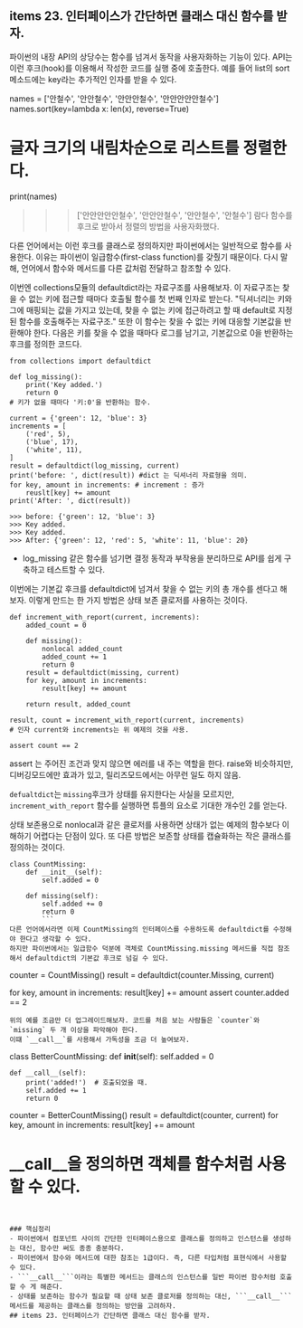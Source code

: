 
## items 23. 인터페이스가 간단하면 클래스 대신 함수를 받자.

파이썬의 내장 API의 상당수는 함수를 넘겨서 동작을 사용자화하는 기능이 있다.
API는 이런 후크(hook)를 이용해서 작성한 코드를 실행 중에 호출한다.
예를 들어 list의 sort 메소드에는 key라는 추가적인 인자를 받을 수 있다.

names = ['안철수', '안안철수', '안안안철수', '안안안안안철수']
names.sort(key=lambda x: len(x), reverse=True)
# 글자 크기의 내림차순으로 리스트를 정렬한다.

print(names)

>>> ['안안안안안철수', '안안안철수', '안안철수', '안철수']
람다 함수를 후크로 받아서 정렬의 방법을 사용자화했다.


다른 언어에서는 이런 후크를 클래스로 정의하지만 파이썬에서는 일반적으로 함수를 사용한다.
이유는 파이썬이 일급함수(first-class function)를 갖췄기 때문이다.
다시 말해, 언어에서 함수와 메서드를 다른 값처럼 전달하고 참조할 수 있다.




이번엔 collections모듈의 defaultdict라는 자료구조를 사용해보자. 이 자료구조는 찾을 수 없는 키에 접근할 때마다 호출될 함수를 첫 번째 인자로 받는다.
"딕셔너리는 키와 그에 매핑되는 값을 가지고 있는데, 찾을 수 없는 키에 접근하려고 할 때
default로 지정된 함수를 호출해주는 자료구조."
또한 이 함수는 찾을 수 없는 키에 대응할 기본값을 반환해야 한다.
다음은 키를 찾을 수 없을 때마다 로그를 남기고, 기본값으로 0을 반환하는 후크를 정의한 코드다.
```
from collections import defaultdict

def log_missing():
    print('Key added.')
    return 0
# 키가 없을 때마다 '키:0'을 반환하는 함수.

current = {'green': 12, 'blue': 3}
increments = [
    ('red', 5),
    ('blue', 17),
    ('white', 11),
]
result = defaultdict(log_missing, current)
print('before: ', dict(result)) #dict 는 딕셔너리 자료형을 의미.
for key, amount in increments: # increment : 증가
    reuslt[key] += amount
print('After: ', dict(result))

>>> before: {'green': 12, 'blue': 3}
>>> Key added.
>>> Key added.
>>> After: {'green': 12, 'red': 5, 'white': 11, 'blue': 20}
```
- log_missing 같은 함수를 넘기면 결정 동작과 부작용을 분리하므로 API를 쉽게 구축하고 테스트할 수 있다.



이번에는 기본값 후크를 defaultdict에 넘겨서 찾을 수 없는 키의 총 개수를 센다고 해보자.
이렇게 만드는 한 가지 방법은 상태 보존 클로저를 사용하는 것이다.
```
def increment_with_report(current, increments):
    added_count = 0

    def missing():
        nonlocal added_count
        added_count += 1
        return 0
    result = defaultdict(missing, current)
    for key, amount in increments:
        result[key] += amount

    return result, added_count

result, count = increment_with_report(current, increments)
# 인자 current와 increments는 위 예제의 것을 사용.

assert count == 2
```

 assert 는 주어진 조건과 맞지 않으면 에러를 내 주는 역할을 한다.
 raise와 비슷하지만, 디버깅모드에만 효과가 있고, 릴리즈모드에서는
 아무런 일도 하지 않음.


`defualtdict`는 `missing`후크가 상태를 유지한다는 사실을 모르지만, `increment_with_report` 함수를 실행하면 튜플의 요소로 기대한 개수인 2를 얻는다.

상태 보존용으로 nonlocal과 같은 클로저를 사용하면 상태가 없는 예제의 함수보다 이해하기 어렵다는 단점이 있다.
또 다른 방법은 보존할 상태를 캡슐화하는 작은 클래스를 정의하는 것이다.
```
class CountMissing:
    def __init__(self):
        self.added = 0

    def missing(self):
        self.added += 0
        return 0
        ```
다른 언어에서라면 이제 CountMissing의 인터페이스를 수용하도록 defaultdict를 수정해야 한다고 생각할 수 있다.
하지만 파이썬에서는 일급함수 덕분에 객체로 CountMissing.missing 메서드를 직접 참조해서 defaultdict의 기본값 후크로 넘길 수 있다.
```
counter = CountMissing()
result = defaultdict(counter.Missing, current)

for key, amount in increments:
    result[key] += amount
assert counter.added == 2
```
위의 예를 조금만 더 업그레이드해보자. 코드를 처음 보는 사람들은 `counter`와 `missing` 두 개 이상을 파악해야 한다.
이떄 `__call__`를 사용해서 가독성을 조금 더 높여보자.
```
class BetterCountMissing:
    def __init__(self):
        self.added = 0


    def __call__(self):
        print('added!')  # 호출되었을 때.
        self.added += 1
        return 0

counter = BetterCountMissing()
result = defaultdict(counter, current)
for key, amount in increments:
    result[key] += amount

# __call__을 정의하면 객체를 함수처럼 사용할 수 있다.
```


### 핵심정리
- 파이썬에서 컴포넌트 사이의 간단한 인터페이스용으로 클래스를 정의하고 인스턴스를 생성하는 대신, 함수만 써도 종종 충분하다.  
- 파이썬에서 함수와 메서드에 대한 참조는 1급이다. 즉, 다른 타입처럼 표현식에서 사용할 수 있다.  
- ```__call__```이라는 특별한 메서드는 클래스의 인스턴스를 일반 파이썬 함수처럼 호출할 수 게 해준다.  
- 상태를 보존하는 함수가 필요할 때 상태 보존 클로저를 정의하는 대신, ```__call__```메서드를 제공하는 클래스를 정의하는 방안을 고려하자.
## items 23. 인터페이스가 간단하면 클래스 대신 함수를 받자.
